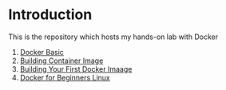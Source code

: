 # Introduction 


This is the repository which hosts my hands-on lab with Docker

1. [Docker Basic](Docker-Basic) 
2. [Building Container Image](Building-Container-Image)
3. [Building Your First Docker Imaage](Build-Your-First-Docker-Image)
4. [Docker for Beginners Linux](4.Docker-for-Beginners-Linux)